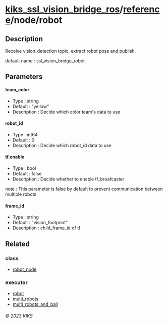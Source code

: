 # [kiks_ssl_vision_bridge_ros](../../../README.md)/[reference](../index.md)/node/robot

## Description
Receive vision_detection topic, extract robot pose and publish.

default name : ssl_vision_bridge_robot

## Parameters

#### team_color
- Type : string
- Default : "yellow"
- Description : Decide which color team's data to use

#### robot_id
- Type : int64
- Default : 0
- Description : Decide which robot_id data to use

#### tf.enable
- Type : bool
- Default : false
- Description : Decide whether to enable tf_broafcaster

note : This parameter is false by default to prevent communication between multiple robots

#### frame_id
- Type : string
- Default : "vision_footprint"
- Description : child_frame_id of tf

## Related

### class
- [robot_node](../class/robot_node.md)

### executor
- [robot](../executor/robot)
- [multi_robots](../executor/multi_robots)
- [multi_robots_and_ball](../executor/multi_robots_and_ball)

###### &copy; 2023 KIKS
